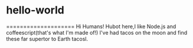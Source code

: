 # hello-world
====================
Hi Humans!
Hubot here,I like Node.js and coffeescript(that's what I'm made of!)
I've had tacos on the moon and find these far supertor to Earth tacosl.
